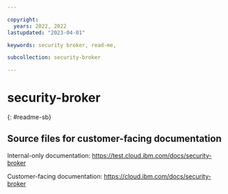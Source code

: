 ```yaml
---

copyright: 
  years: 2022, 2022
lastupdated: "2023-04-01"

keywords: security broker, read-me,

subcollection: security-broker

---
```


# security-broker
{: #readme-sb}

## Source files for customer-facing documentation

Internal-only documentation: https://test.cloud.ibm.com/docs/security-broker

Customer-facing documentation: https://cloud.ibm.com/docs/security-broker









